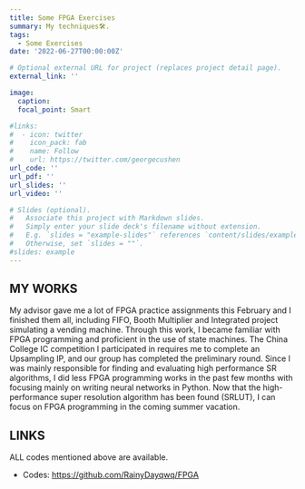 ```yaml
---
title: Some FPGA Exercises
summary: My techniques🛠️.
tags:
  - Some Exercises
date: '2022-06-27T00:00:00Z'

# Optional external URL for project (replaces project detail page).
external_link: ''

image:
  caption: 
  focal_point: Smart

#links:
#  - icon: twitter
#    icon_pack: fab
#    name: Follow
#    url: https://twitter.com/georgecushen
url_code: ''
url_pdf: ''
url_slides: ''
url_video: ''

# Slides (optional).
#   Associate this project with Markdown slides.
#   Simply enter your slide deck's filename without extension.
#   E.g. `slides = "example-slides"` references `content/slides/example-slides.md`.
#   Otherwise, set `slides = ""`.
#slides: example
---
```

## MY WORKS
My advisor gave me a lot of FPGA practice assignments this February and I finished them all, including FIFO, Booth Multiplier and Integrated project simulating a vending machine. Through this work, I became familiar with FPGA programming and proficient in the use of state machines. 
The China College IC competition I participated in requires me to complete an Upsampling IP, and our group has completed the preliminary round.
Since I was mainly responsible for finding and evaluating high performance SR algorithms, I did less FPGA programming works in the past few months with focusing mainly on writing neural networks in Python. 
Now that the high-performance super resolution algorithm has been found (SRLUT), I can focus on FPGA programming in the coming summer vacation.

## LINKS

ALL codes mentioned above are available.

- Codes: https://github.com/RainyDayqwq/FPGA

